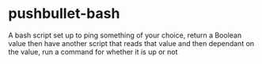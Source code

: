 # pushbullet-bash
A bash script set up to ping something of your choice, return a Boolean value then have another script that reads that value and then dependant on the value, run a command for whether it is up or not
